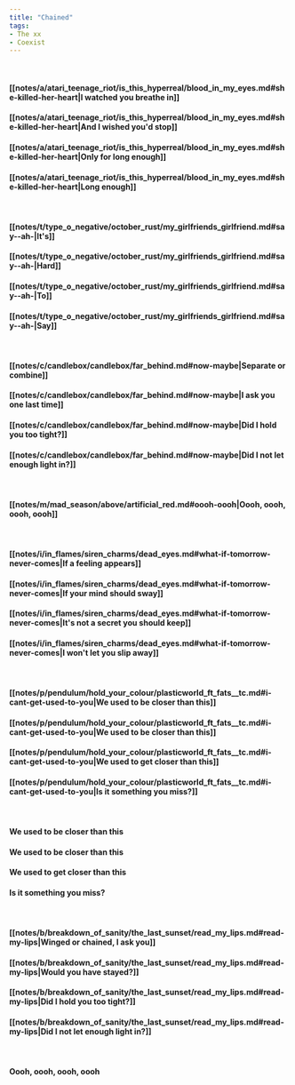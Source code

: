 ```yaml
---
title: "Chained"
tags:
- The xx
- Coexist
---
```

&nbsp;
#### [[notes/a/atari_teenage_riot/is_this_hyperreal/blood_in_my_eyes.md#she-killed-her-heart|I watched you breathe in]]
#### [[notes/a/atari_teenage_riot/is_this_hyperreal/blood_in_my_eyes.md#she-killed-her-heart|And I wished you'd stop]]
#### [[notes/a/atari_teenage_riot/is_this_hyperreal/blood_in_my_eyes.md#she-killed-her-heart|Only for long enough]]
#### [[notes/a/atari_teenage_riot/is_this_hyperreal/blood_in_my_eyes.md#she-killed-her-heart|Long enough]]
&nbsp;
#### [[notes/t/type_o_negative/october_rust/my_girlfriends_girlfriend.md#say--ah-|It's]]
#### [[notes/t/type_o_negative/october_rust/my_girlfriends_girlfriend.md#say--ah-|Hard]]
#### [[notes/t/type_o_negative/october_rust/my_girlfriends_girlfriend.md#say--ah-|To]]
#### [[notes/t/type_o_negative/october_rust/my_girlfriends_girlfriend.md#say--ah-|Say]]
&nbsp;
#### [[notes/c/candlebox/candlebox/far_behind.md#now-maybe|Separate or combine]]
#### [[notes/c/candlebox/candlebox/far_behind.md#now-maybe|I ask you one last time]]
#### [[notes/c/candlebox/candlebox/far_behind.md#now-maybe|Did I hold you too tight?]]
#### [[notes/c/candlebox/candlebox/far_behind.md#now-maybe|Did I not let enough light in?]]
&nbsp;
#### [[notes/m/mad_season/above/artificial_red.md#oooh-oooh|Oooh, oooh, oooh, oooh]]
&nbsp;
#### [[notes/i/in_flames/siren_charms/dead_eyes.md#what-if-tomorrow-never-comes|If a feeling appears]]
#### [[notes/i/in_flames/siren_charms/dead_eyes.md#what-if-tomorrow-never-comes|If your mind should sway]]
#### [[notes/i/in_flames/siren_charms/dead_eyes.md#what-if-tomorrow-never-comes|It's not a secret you should keep]]
#### [[notes/i/in_flames/siren_charms/dead_eyes.md#what-if-tomorrow-never-comes|I won't let you slip away]]
&nbsp;
#### [[notes/p/pendulum/hold_your_colour/plasticworld_ft_fats__tc.md#i-cant-get-used-to-you|We used to be closer than this]]
#### [[notes/p/pendulum/hold_your_colour/plasticworld_ft_fats__tc.md#i-cant-get-used-to-you|We used to be closer than this]]
#### [[notes/p/pendulum/hold_your_colour/plasticworld_ft_fats__tc.md#i-cant-get-used-to-you|We used to get closer than this]]
#### [[notes/p/pendulum/hold_your_colour/plasticworld_ft_fats__tc.md#i-cant-get-used-to-you|Is it something you miss?]]
&nbsp;
#### We used to be closer than this
#### We used to be closer than this
#### We used to get closer than this
#### Is it something you miss?
&nbsp;
#### [[notes/b/breakdown_of_sanity/the_last_sunset/read_my_lips.md#read-my-lips|Winged or chained, I ask you]]
#### [[notes/b/breakdown_of_sanity/the_last_sunset/read_my_lips.md#read-my-lips|Would you have stayed?]]
#### [[notes/b/breakdown_of_sanity/the_last_sunset/read_my_lips.md#read-my-lips|Did I hold you too tight?]]
#### [[notes/b/breakdown_of_sanity/the_last_sunset/read_my_lips.md#read-my-lips|Did I not let enough light in?]]
&nbsp;
#### Oooh, oooh, oooh, oooh
